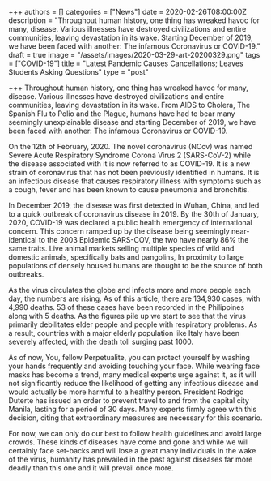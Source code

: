 +++
authors = []
categories = ["News"]
date = 2020-02-26T08:00:00Z
description = "Throughout human history, one thing has wreaked havoc for many, disease. Various illnesses have destroyed civilizations and entire communities, leaving devastation in its wake. Starting December of 2019, we have been faced with another: The infamous Coronavirus or COVID-19."
draft = true
image = "/assets/images/2020-03-29-art-20200329.png"
tags = ["COVID-19"]
title = "Latest Pandemic Causes Cancellations; Leaves Students Asking Questions"
type = "post"

+++
Throughout human history, one thing has wreaked havoc for many, disease. Various illnesses have destroyed civilizations and entire communities, leaving devastation in its wake. From AIDS to Cholera, The Spanish Flu to Polio and the Plague, humans have had to bear many seemingly unexplainable disease and starting December of 2019, we have been faced with another: The infamous Coronavirus or COVID-19.

On the 12th of February, 2020. The novel coronavirus (NCov) was named Severe Acute Respiratory Syndrome Corona Virus 2 (SARS-CoV-2) while the disease associated with it is now referred to as COVID-19. It is a new strain of coronavirus that has not been previously identified in humans. It is an infectious disease that causes respiratory illness with symptoms such as a cough, fever and has been known to cause pneumonia and bronchitis.

In December 2019, the disease was first detected in Wuhan, China, and led to a quick outbreak of coronavirus disease in 2019. By the 30th of January, 2020, COVID-19 was declared a public health emergency of international concern. This concern ramped up by the disease being seemingly near-identical to the 2003 Epidemic SARS-COV, the two have nearly 86% the same traits. Live animal markets selling multiple species of wild and domestic animals, specifically bats and pangolins, In proximity to large populations of densely housed humans are thought to be the source of both outbreaks.

As the virus circulates the globe and infects more and more people each day, the numbers are rising. As of this article, there are 134,930 cases, with 4,990 deaths. 53 of these cases have been recorded in the Philippines along with 5 deaths. As the figures pile up we start to see that the virus primarily debilitates elder people and people with respiratory problems. As a result, countries with a major elderly population like Italy have been severely affected, with the death toll surging past 1000.

As of now, You, fellow Perpetualite, you can protect yourself by washing your hands frequently and avoiding touching your face. While wearing face masks has become a trend, many medical experts urge against it, as it will not significantly reduce the likelihood of getting any infectious disease and would actually be more harmful to a healthy person. President Rodrigo Duterte has issued an order to prevent travel to and from the capital city Manila, lasting for a period of 30 days. Many experts firmly agree with this decision, citing that extraordinary measures are necessary for this scenario.

For now, we can only do our best to follow health guidelines and avoid large crowds. These kinds of diseases have come and gone and while we will certainly face set-backs and will lose a great many individuals in the wake of the virus, humanity has prevailed in the past against diseases far more deadly than this one and it will prevail once more.